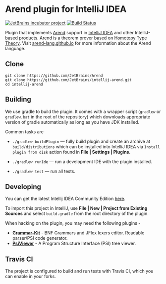 # Arend plugin for IntelliJ IDEA

[![JetBrains incubator project](http://jb.gg/badges/incubator.svg)](https://confluence.jetbrains.com/display/ALL/JetBrains+on+GitHub)
[![Build Status][travis-build-status-svg]][travis-build-status] 

Plugin that implements [Arend](https://github.com/JetBrains/Arend) support 
in [IntelliJ IDEA](http://www.jetbrains.com/idea/) and other IntelliJ-based products.
Arend is a theorem prover based on [Homotopy Type Theory](https://ncatlab.org/nlab/show/homotopy+type+theory).
Visit [arend-lang.github.io](https://arend-lang.github.io/) for more information about the Arend language.

## Clone

```
git clone https://github.com/JetBrains/Arend
git clone https://github.com/JetBrains/intellij-arend.git
cd intellij-arend
```

## Building

We use gradle to build the plugin. It comes with a wrapper script (`gradlew` or `gradlew.bat` in
the root of the repository) which downloads appropriate version of gradle
automatically as long as you have JDK installed.

Common tasks are

  - `./gradlew buildPlugin` — fully build plugin and create an archive at
    `build/distributions` which can be installed into IntelliJ IDEA via `Install
    plugin from disk` action found in **File | Settings | Plugins**.

  - `./gradlew runIde` — run a development IDE with the plugin installed.

  - `./gradlew test` — run all tests.

## Developing

You can get the latest Intellij IDEA Community Edition
[here](https://www.jetbrains.com/idea/download/).

To import this project in IntelliJ, use **File | New | Project from Existing Sources**
and select `build.gradle` from the root directory of the plugin.

When hacking on the plugin, you may need the following plugins -

* **[Grammar-Kit](https://plugins.jetbrains.com/plugin/6606-grammar-kit)** - 
BNF Grammars and JFlex lexers editor. Readable parser/PSI code generator.
* **[PsiViewer](https://plugins.jetbrains.com/plugin/227-psiviewer)** - 
A Program Structure Interface (PSI) tree viewer.

## Travis CI

The project is configured to build and run tests with Travis CI, which you can enable in your forks.

<!-- Badges -->
[travis-build-status]: https://travis-ci.org/JetBrains/intellij-arend?branch=dev
[travis-build-status-svg]: https://travis-ci.org/JetBrains/intellij-arend.svg?branch=dev
